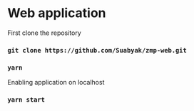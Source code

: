 # Web application

First clone the repository
### `git clone https://github.com/Suabyak/zmp-web.git`

### `yarn`

Enabling application on localhost
### `yarn start`

